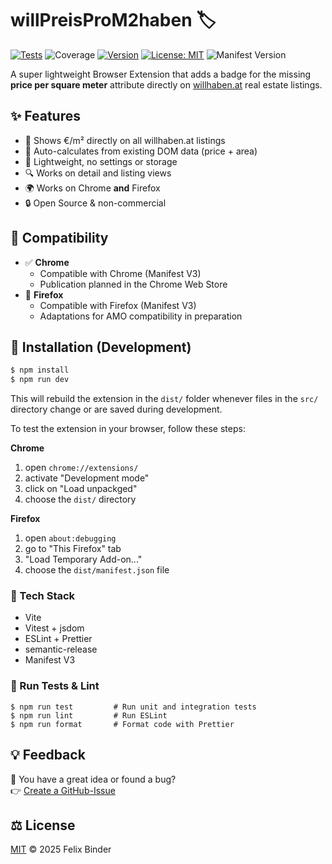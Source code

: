 # willPreisProM2haben 🏷️

[![Tests](https://github.com/Felix-Binder/willPreisProM2haben/actions/workflows/test.yml/badge.svg)](https://github.com/Felix-Binder/willPreisProM2haben/actions)
![Coverage](https://img.shields.io/badge/coverage-100%25-brightgreen)
[![Version](https://img.shields.io/github/package-json/v/Felix-Binder/willPreisProM2haben)](package.json)
[![License: MIT](https://img.shields.io/badge/license-MIT-yellow.svg)](LICENSE)
![Manifest Version](https://img.shields.io/badge/manifest-v3-blue)


A super lightweight Browser Extension that adds a badge for the missing **price per square meter** attribute directly on [willhaben.at](https://www.willhaben.at) real estate listings.

## ✨ Features

- 🏡 Shows €/m² directly on all willhaben.at listings
- 🧠 Auto-calculates from existing DOM data (price + area)
- 🚀 Lightweight, no settings or storage
- 🔍 Works on detail and listing views
- 🌍 Works on Chrome **and** Firefox
- 🔒 Open Source & non-commercial

## 🧩 Compatibility

- ✅ **Chrome**
  - Compatible with Chrome (Manifest V3)
  - Publication planned in the Chrome Web Store
- 🦊 **Firefox** 
  - Compatible with Firefox (Manifest V3)
  - Adaptations for AMO compatibility in preparation

## 🚀 Installation (Development)

```bash
$ npm install
$ npm run dev
```

This will rebuild the extension in the `dist/` folder whenever files in the `src/` directory change or are saved during development.

To test the extension in your browser, follow these steps:

**Chrome**
1. open `chrome://extensions/`
2. activate "Development mode"
3. click on "Load unpackged"
4. choose the `dist/` directory

**Firefox**
1. open `about:debugging`
2. go to "This Firefox" tab
3. "Load Temporary Add-on..."
4. choose the `dist/manifest.json` file


### 🧰 Tech Stack

- Vite
- Vitest + jsdom
- ESLint + Prettier
- semantic-release
- Manifest V3

### 🧪 Run Tests & Lint
```
$ npm run test         # Run unit and integration tests
$ npm run lint         # Run ESLint
$ npm run format       # Format code with Prettier
```

## 💡 Feedback

📣 You have a great idea or found a bug?  
👉 [Create a GitHub-Issue](https://github.com/Felix-Binder/willPreisProM2haben/issues)

## ⚖️ License
[MIT](./LICENSE) © 2025 Felix Binder
